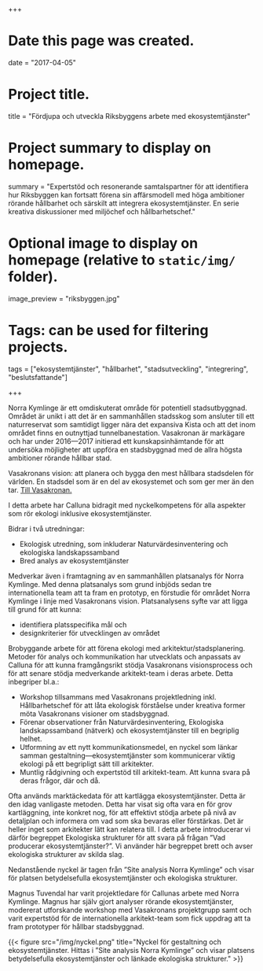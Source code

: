 +++
# Date this page was created.
date = "2017-04-05"

# Project title.
title = "Fördjupa och utveckla Riksbyggens arbete med ekosystemtjänster"

# Project summary to display on homepage.
summary = "Expertstöd och resonerande samtalspartner för att identifiera hur Riksbyggen kan fortsatt förena sin affärsmodell med höga ambitioner rörande hållbarhet och särskilt att integrera ekosystemtjänster. En serie kreativa diskussioner med miljöchef och hållbarhetschef."

# Optional image to display on homepage (relative to `static/img/` folder).
image_preview = "riksbyggen.jpg"

# Tags: can be used for filtering projects.
tags = ["ekosystemtjänster", "hållbarhet", "stadsutveckling", "integrering", "beslutsfattande"]


+++

Norra Kymlinge är ett omdiskuterat område för potentiell stadsutbyggnad. Området är unikt i att det är en sammanhållen stadsskog som ansluter till ett naturreservat som samtidigt ligger nära det expansiva Kista och att det inom området finns en outnyttjad tunnelbanestation. Vasakronan är markägare och har under 2016—2017 initierad ett kunskapsinhämtande för att undersöka möjligheter att uppföra en stadsbyggnad med de allra högsta ambitioner rörande hållbar stad. 

Vasakronans vision: att planera och bygga den mest hållbara stadsdelen för världen. En stadsdel som är en del av ekosystemet och som ger mer än den tar. [Till Vasakronan.](https://stadsutveckling.vasakronan.se/stockholm/norra-kymlinge-2)

I detta arbete har Calluna bidragit med nyckelkompetens för alla aspekter som rör ekologi inklusive ekosystemtjänster.

Bidrar i två utredningar:
- Ekologisk utredning, som inkluderar Naturvärdesinventering och ekologiska landskapssamband
- Bred analys av ekosystemtjänster

Medverkar även i framtagning av en sammanhållen platsanalys för Norra Kymlinge. Med denna platsanalys som grund inbjöds sedan tre internationella team att ta fram en prototyp, en förstudie för området Norra Kymlinge i linje med Vasakronans vision. Platsanalysens syfte var att ligga till grund för att kunna:
- identifiera platsspecifika mål och 
- designkriterier för utvecklingen av området

Brobyggande arbete för att förena ekologi med arkitektur/stadsplanering. Metoder för analys och kommunikation har utvecklats och anpassats av Calluna för att kunna framgångsrikt stödja Vasakronans visionsprocess och för att senare stödja medverkande arkitekt-team i deras arbete. Detta inbegriper bl.a.:
- Workshop tillsammans med Vasakronans projektledning inkl. Hållbarhetschef för att låta ekologisk förståelse under kreativa former möta Vasakronans visioner om stadsbyggnad.
- Förenar observationer från Naturvärdesinventering, Ekologiska landskapssamband (nätverk) och ekosystemtjänster till en begriplig helhet.
- Utformning av ett nytt kommunikationsmedel, en nyckel som länkar samman gestaltning—ekosystemtjänster som kommunicerar viktig ekologi på ett begripligt sätt till arkitekter.
- Muntlig rådgivning och expertstöd till arkitekt-team. Att kunna svara på deras frågor, där och då. 

Ofta används marktäckedata för att kartlägga ekosystemtjänster. Detta är den idag vanligaste metoden. Detta har visat sig ofta vara en för grov kartläggning, inte konkret nog, för att effektivt stödja arbete på nivå av detaljplan och informera om vad som ska bevaras eller förstärkas. Det är heller inget som arkitekter lätt kan relatera till. I detta arbete introducerar vi därför begreppet Ekologiska strukturer för att svara på frågan ”Vad producerar ekosystemtjänster?”. Vi använder här begreppet brett och avser ekologiska strukturer av skilda slag. 

Nedanstående nyckel är tagen från ”Site analysis Norra Kymlinge” och visar för platsen betydelsefulla ekosystemtjänster och ekologiska strukturer.

Magnus Tuvendal har varit projektledare för Callunas arbete med Norra Kymlinge. Magnus har själv gjort analyser rörande ekosystemtjänster, modererat utforskande workshop med Vasakronans projektgrupp samt och varit expertstöd för de internationella arkitekt-team som fick uppdrag att ta fram prototyper för hållbar stadsbyggnad.

{{< figure src="/img/nyckel.png" title="Nyckel för gestaltning och ekosystemtjänster. Hittas i ”Site analysis Norra Kymlinge” och visar platsens betydelsefulla ekosystemtjänster och länkade ekologiska strukturer." >}}
